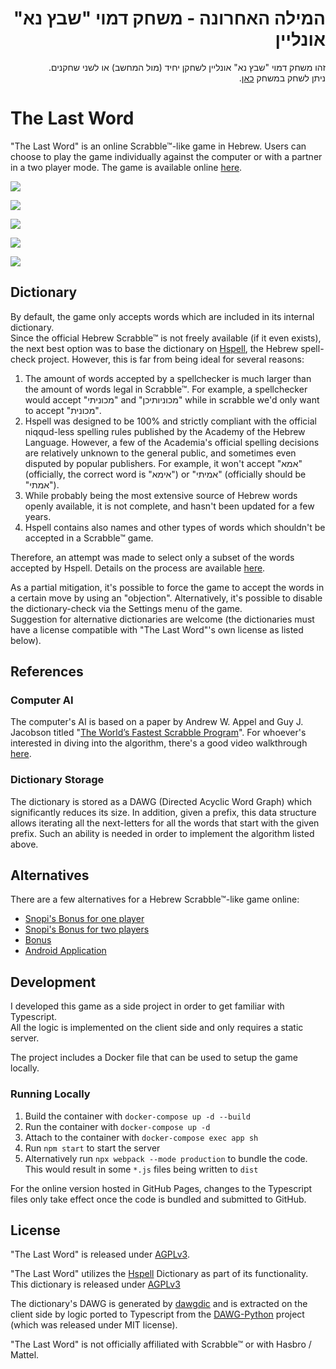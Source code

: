 

<div dir="rtl">
<h1>המילה האחרונה - משחק דמוי "שבץ נא" אונליין</h1>

<p>
זהו משחק דמוי "שבץ נא" אונליין לשחקן יחיד (מול המחשב) או לשני שחקנים.<br/>
ניתן לשחק במשחק <a href="https://dvd848.github.io/the-last-word/">כאן</a>.
</p>
</div>

# The Last Word

"The Last Word" is an online Scrabble™-like game in Hebrew. Users can choose to play the game individually against the computer or with a partner in a two player mode. The game is available online [here](https://dvd848.github.io/the-last-word/).

![](screenshots/game1.png)

![](screenshots/game2.png)

![](screenshots/game3.png)

![](screenshots/game4.png)

![](screenshots/game5.png)

## Dictionary

By default, the game only accepts words which are included in its internal dictionary.  
Since the official Hebrew Scrabble™ is not freely available (if it even exists), 
the next best option was to base the dictionary on [Hspell](http://hspell.ivrix.org.il/), the Hebrew spell-check project.
However, this is far from being ideal for several reasons:
 1. The amount of words accepted by a spellchecker is much larger than the amount of words legal in Scrabble™. 
    For example, a spellchecker would accept "מכוניתי" and "מכוניותיכן" while in scrabble we'd only want to accept "מכונית".
 2. Hspell was designed to be 100% and strictly compliant with the official niqqud-less spelling rules published by the Academy of the Hebrew Language. 
    However, a few of the Academia's official spelling decisions are relatively unknown to the general public, and sometimes even disputed by popular publishers.
    For example, it won't accept "אמא" (officially, the correct word is "אימא") or "אמיתי" (officially should be "אמתי").
 3. While probably being the most extensive source of Hebrew words openly available, it is not complete, and hasn't been updated for a few years.
 4. Hspell contains also names and other types of words which shouldn't be accepted in a Scrabble™ game.

Therefore, an attempt was made to select only a subset of the words accepted by Hspell. Details on the process are available [here](https://github.com/Dvd848/the-last-word/tree/main/utils/words).

As a partial mitigation, it's possible to force the game to accept the words in a certain move by using an "objection". Alternatively, it's possible to disable the dictionary-check via the Settings menu of the game.  
Suggestion for alternative dictionaries are welcome (the dictionaries must have a license compatible with "The Last Word"'s own license as listed below).

## References

### Computer AI

The computer's AI is based on a paper by Andrew W. Appel and Guy J. Jacobson titled "[The World’s Fastest Scrabble Program](https://www.cs.cmu.edu/afs/cs/academic/class/15451-s06/www/lectures/scrabble.pdf)". For whoever's interested in diving into the algorithm, there's a good video walkthrough [here](https://www.youtube.com/watch?v=9cytoYiF9uY).

### Dictionary Storage

The dictionary is stored as a DAWG (Directed Acyclic Word Graph) which significantly reduces its size. 
In addition, given a prefix, this data structure allows iterating all the next-letters for all the words that start with the given prefix. 
Such an ability is needed in order to implement the algorithm listed above.

## Alternatives

There are a few alternatives for a Hebrew Scrabble™-like game online:
 * [Snopi's Bonus for one player](https://snopi.com/xGames/Bonus/BonusIntro.aspx)
 * [Snopi's Bonus for two players](https://snopi.com/xGames/Bonus/BonusIntroTwo.aspx)
 * [Bonus](https://www.old-games.org/onlineGame/bonus)
 * [Android Application](https://play.google.com/store/apps/details?id=com.beno.Words)

## Development

I developed this game as a side project in order to get familiar with Typescript.  
All the logic is implemented on the client side and only requires a static server.

The project includes a Docker file that can be used to setup the game locally.  

### Running Locally

 1. Build the container with `docker-compose up -d --build`
 2. Run the container with `docker-compose up -d`
 3. Attach to the container with `docker-compose exec app sh`
 4. Run `npm start` to start the server
 5. Alternatively run `npx webpack --mode production` to bundle the code. This would result in some `*.js` files being written to `dist`

For the online version hosted in GitHub Pages, changes to the Typescript files only take effect once the code is bundled and submitted to GitHub.

## License

"The Last Word" is released under [AGPLv3](https://www.gnu.org/licenses/agpl-3.0.en.html).

"The Last Word" utilizes the [Hspell](http://hspell.ivrix.org.il/) Dictionary as part of its functionality. This dictionary is released under [AGPLv3](https://www.gnu.org/licenses/agpl-3.0.en.html)

The dictionary's DAWG is generated by [dawgdic](https://code.google.com/p/dawgdic/) and is extracted on the client side by logic ported to Typescript from the [DAWG-Python](https://github.com/pytries/DAWG-Python) project (which was released under MIT license).

"The Last Word" is not officially affiliated with Scrabble™ or with Hasbro / Mattel.
